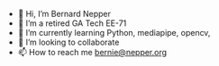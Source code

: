 - 👋 Hi, I’m Bernard Nepper
- 👀 I’m a retired GA Tech EE-71
- 🌱 I’m currently learning Python, mediapipe, opencv, 
- 💞️ I’m looking to collaborate
- 📫 How to reach me bernie@nepper.org

<!---
bernienepper/bernienepper is a ✨ special ✨ repository because its `README.md` (this file) appears on your GitHub profile.
You can click the Preview link to take a look at your changes.
--->
